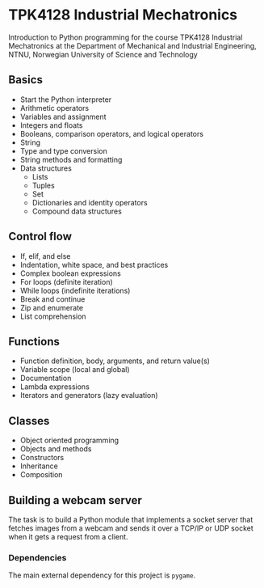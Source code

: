 # TPK4128 Industrial Mechatronics

Introduction to Python programming for the course TPK4128 Industrial Mechatronics at the Department of Mechanical and Industrial Engineering, NTNU, Norwegian University of Science and Technology

## Basics

- Start the Python interpreter
- Arithmetic operators
- Variables and assignment
- Integers and floats
- Booleans, comparison operators, and logical operators
- String
- Type and type conversion
- String methods and formatting
- Data structures
    - Lists
    - Tuples
    - Set
    - Dictionaries and identity operators
    - Compound data structures

## Control flow

- If, elif, and else
- Indentation, white space, and best practices
- Complex boolean expressions
- For loops (definite iteration)
- While loops (indefinite iterations)
- Break and continue
- Zip and enumerate
- List comprehension

## Functions

- Function definition, body, arguments, and return value(s)
- Variable scope (local and global)
- Documentation
- Lambda expressions
- Iterators and generators (lazy evaluation)

## Classes

- Object oriented programming
- Objects and methods
- Constructors
- Inheritance
- Composition

## Building a webcam server

The task is to build a Python module that implements a socket server that fetches images from a webcam and sends it over a TCP/IP or UDP socket when it gets a request from a client.

### Dependencies

The main external dependency for this project is `pygame`.






